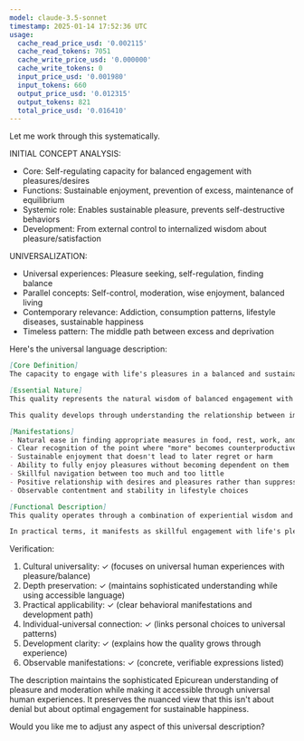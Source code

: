 ```yaml
---
model: claude-3.5-sonnet
timestamp: 2025-01-14 17:52:36 UTC
usage:
  cache_read_price_usd: '0.002115'
  cache_read_tokens: 7051
  cache_write_price_usd: '0.000000'
  cache_write_tokens: 0
  input_price_usd: '0.001980'
  input_tokens: 660
  output_price_usd: '0.012315'
  output_tokens: 821
  total_price_usd: '0.016410'
---
```


Let me work through this systematically.

INITIAL CONCEPT ANALYSIS:
- Core: Self-regulating capacity for balanced engagement with pleasures/desires
- Functions: Sustainable enjoyment, prevention of excess, maintenance of equilibrium
- Systemic role: Enables sustainable pleasure, prevents self-destructive behaviors
- Development: From external control to internalized wisdom about pleasure/satisfaction

UNIVERSALIZATION:
- Universal experiences: Pleasure seeking, self-regulation, finding balance
- Parallel concepts: Self-control, moderation, wise enjoyment, balanced living
- Contemporary relevance: Addiction, consumption patterns, lifestyle diseases, sustainable happiness
- Timeless pattern: The middle path between excess and deprivation

Here's the universal language description:

```markdown
[Core Definition]
The capacity to engage with life's pleasures in a balanced and sustainable way, characterized by clear discernment between healthy enjoyment and harmful excess. It enables one to fully appreciate pleasurable experiences while maintaining inner harmony and long-term wellbeing.

[Essential Nature]
This quality represents the natural wisdom of balanced engagement with life's offerings. It's not mere restraint or denial, but rather an intelligent attunement to appropriate measures in all things. It manifests as a refined sensitivity to "enough-ness" - the point where satisfaction is complete and additional indulgence would diminish rather than enhance wellbeing.

This quality develops through understanding the relationship between immediate pleasure and lasting contentment, informed by direct experience of how different levels of engagement affect one's state of being. It enables sustainable happiness by preventing the suffering that comes from both excess and unnecessary deprivation.

[Manifestations]
- Natural ease in finding appropriate measures in food, rest, work, and pleasure
- Clear recognition of the point where "more" becomes counterproductive
- Sustainable enjoyment that doesn't lead to later regret or harm
- Ability to fully enjoy pleasures without becoming dependent on them
- Skillful navigation between too much and too little
- Positive relationship with desires and pleasures rather than suppression
- Observable contentment and stability in lifestyle choices

[Functional Description]
This quality operates through a combination of experiential wisdom and refined sensitivity to consequences. It develops through paying attention to the full cycle of pleasure-seeking behaviors - from initial impulse through gratification to after-effects. This attention reveals natural limits and optimal levels of engagement, training an intuitive sense for balanced living. The process is supported by understanding how different choices affect one's overall state of wellbeing.

In practical terms, it manifests as skillful engagement with life's pleasures and challenges. Someone embodying this quality naturally gravitates toward sustainable patterns of consumption and activity. They can fully enjoy pleasurable experiences without becoming dependent on them, maintain stability amid temptations, and find satisfaction in simple things. This creates a sustainable foundation for lasting happiness and prevents the suffering that comes from excesses or extremes.
```

Verification:
1. Cultural universality: ✓ (focuses on universal human experiences with pleasure/balance)
2. Depth preservation: ✓ (maintains sophisticated understanding while using accessible language)
3. Practical applicability: ✓ (clear behavioral manifestations and development path)
4. Individual-universal connection: ✓ (links personal choices to universal patterns)
5. Development clarity: ✓ (explains how the quality grows through experience)
6. Observable manifestations: ✓ (concrete, verifiable expressions listed)

The description maintains the sophisticated Epicurean understanding of pleasure and moderation while making it accessible through universal human experiences. It preserves the nuanced view that this isn't about denial but about optimal engagement for sustainable happiness.

Would you like me to adjust any aspect of this universal description?